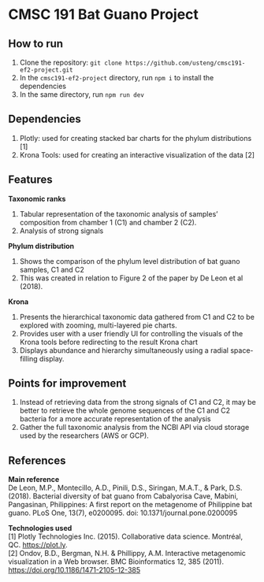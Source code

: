 
# CMSC 191 Bat Guano Project
## How to run
1. Clone the repository: `git clone https://github.com/usteng/cmsc191-ef2-project.git`
2. In the `cmsc191-ef2-project` directory, run `npm i` to install the dependencies
3. In the same directory, run `npm run dev`

## Dependencies 
1. Plotly: used for creating stacked bar charts for the phylum distributions [1]
2. Krona Tools: used for creating an interactive visualization of the data [2]

## Features
**Taxonomic ranks**

1. Tabular representation of the taxonomic analysis of samples’ composition from chamber 1 (C1) and chamber 2 (C2).
2. Analysis of strong signals

**Phylum distribution**

1. Shows the comparison of the phylum level distribution of bat guano samples, C1 and C2
2. This was created in relation to Figure 2 of the paper by De Leon et al (2018).

**Krona**

1. Presents the hierarchical  taxonomic data  gathered from C1 and C2 to be explored with zooming, multi-layered pie charts. 
2. Provides user with a user friendly UI for  controlling the visuals of the Krona tools before redirecting to the result Krona chart
3. Displays abundance and hierarchy simultaneously using a radial space-filling display.

## Points for improvement

1. Instead of retrieving data from the strong signals of C1 and C2, it may be better to retrieve the whole genome sequences of the C1 and C2 bacteria for a more accurate representation of the analysis
2. Gather the full taxonomic analysis from the NCBI API via cloud storage used by the researchers (AWS or GCP).


## References
**Main reference**  
De Leon, M.P., Montecillo, A.D., Pinili, D.S., Siringan, M.A.T., & Park, D.S. (2018). Bacterial diversity of bat guano from Cabalyorisa Cave, Mabini, Pangasinan, Philippines: A first report on the metagenome of Philippine bat guano. PLoS One, 13(7), e0200095. doi: 10.1371/journal.pone.0200095

**Technologies used**  
[1] Plotly Technologies Inc. (2015). Collaborative data science. Montréal, QC. https://plot.ly.  
[2] Ondov, B.D., Bergman, N.H. & Phillippy, A.M. Interactive metagenomic visualization in a 
Web browser. BMC Bioinformatics 12, 385 (2011). https://doi.org/10.1186/1471-2105-12-385

